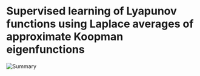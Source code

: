 # Supervised learning of Lyapunov functions using Laplace averages of approximate Koopman eigenfunctions
![Summary](https://github.com/dekovski/GLA_Neural_Lyapunov/assets/48488717/98cab822-00fd-4653-bf4f-d7f7264ecf86)
